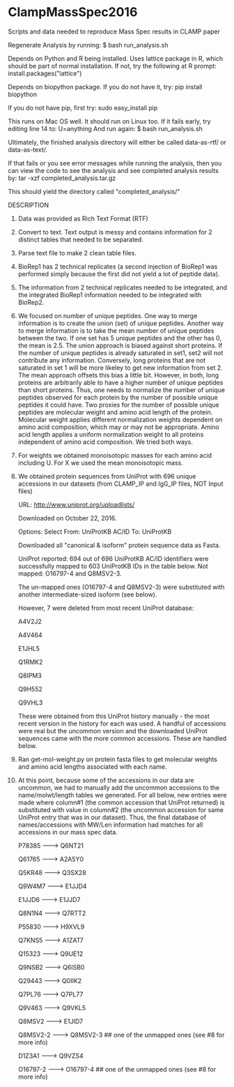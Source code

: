 # ClampMassSpec2016
Scripts and data needed to reproduce Mass Spec results in CLAMP paper

Regenerate Analysis by running:
$ bash run_analysis.sh

Depends on Python and R being installed.
Uses lattice package in R, which should be part of normal installation.
If not, try the following at R prompt:
  install.packages("lattice")

Depends on biopython package. If you do not have it, try:
pip install biopython

If you do not have pip, first try:
sudo easy_install pip

This runs on Mac OS well. It should run on Linux too.
If it fails early, try editing line 14 to: U=anything
And run again:
$ bash run_analysis.sh

Ultimately, the finished analysis directory will either be called data-as-rtf/ or data-as-text/.

If that fails or you see error messages while running the analysis, then you can view the code to see the analysis and see completed analysis results by:
tar -xzf completed_analysis.tar.gz

This should yield the directory called "completed_analysis/"


DESCRIPTION
1. Data was provided as Rich Text Format (RTF)
2. Convert to text. Text output is messy and contains information for 2 distinct tables that needed to be separated.
3. Parse text file to make 2 clean table files.
4. BioRep1 has 2 technical replicates (a second injection of BioRep1 was performed simply because the first did not yield a lot of peptide data).
5. The information from 2 technical replicates needed to be integrated, and the integrated BioRep1 information needed to be integrated with BioRep2.
6. We focused on number of unique peptides. One way to merge information is to create the union (set) of unique peptides. 
	Another way to merge information is to take the mean number of unique peptides between the two.
	If one set has 5 unique peptides and the other has 0, the mean is 2.5.
	The union approach is biased against short proteins. If the number of unique peptides is already saturated in set1, set2 will not contribute any information.
	Conversely, long proteins that are not saturated in set 1 will be more likeley to get new information from set 2.
	The mean approach offsets this bias a little bit. However, in both, long proteins are arbitrarily able to have a higher number of unique peptides than short proteins.
	Thus, one needs to normalize the number of unique peptides observed for each protein by the number of possible unique peptides it could have.
	Two proxies for the number of possible unique peptides are molecular weight and amino acid length of the protein.
	Molecular weight applies different normalization weights dependent on amino acid composition, which may or may not be appropriate.
	Amino acid length applies a uniform normalization weight to all proteins independent of amino acid composition.
	We tried both ways.

7. For weights we obtained monoisotopic masses for each amino acid including U. For X we used the mean monoisotopic mass.	

8. We obtained protein sequences from UniProt with 696 unique accessions in our datasets (from CLAMP_IP and IgG_IP files, NOT Input files) 

	URL: http://www.uniprot.org/uploadlists/

   	Downloaded on October 22, 2016.

   	Options: Select From: UniProtKB AC/ID To: UniProtKB   

   	Downloaded all "canonical & isoform" protein sequence data as Fasta.

   UniProt reported: 694 out of 696 UniProtKB AC/ID identifiers were successfully mapped to 603 UniProtKB IDs in the table below. Not mapped: O16797-4 and Q8MSV2-3.

   The un-mapped ones (O16797-4 and Q8MSV2-3) were substituted with another intermediate-sized isoform (see below).

   However, 7 were deleted from most recent UniProt database:

	A4V2J2

	A4V464

	E1JHL5

	Q1RMK2

	Q8IPM3

	Q9H552

	Q9VHL3

   These were obtained from this UniProt history manually - the most recent version in the history for each was used.
   A handful of accessions were real but the uncommon version and the downloaded UniProt sequences came with the more common accessions.
   These are handled below.

9. Ran get-mol-weight.py on protein fasta files to get molecular weights and amino acid lengths associated with each name.

10. At this point, because some of the accessions in our data are uncommon, we had to manually add the uncommon accessions to the name/molwt/length tables we generated.
	For all below, new entries were made where column#1 (the common accession that UniProt returned) is substituted with value in column#2 (the uncommon accession for same UniProt entry that was in our dataset).
	Thus, the final database of names/accessions with MW/Len information had matches for all accessions in our mass spec data.

	P78385 ---> Q6NT21

	Q61765 ---> A2A5Y0

	Q5KR48 ---> Q3SX28

	Q9W4M7 ---> E1JJD4

	E1JJD6 ---> E1JJD7

	Q8N1N4 ---> Q7RTT2

	P55830 ---> H9XVL9

	Q7KNS5 ---> A1ZAT7

	Q15323 ---> Q9UE12

	Q9NSB2 ---> Q6ISB0

	Q29443 ---> Q0IIK2

	Q7PL76 ---> Q7PL77

	Q9V463 ---> Q9VKL5

	Q8MSV2 ---> E1JID7

	Q8MSV2-2 ---> Q8MSV2-3 ## one of the unmapped ones (see #8 for more info)

	D1Z3A1 ---> Q9VZS4

	O16797-2 ---> O16797-4 ## one of the unmapped ones (see #8 for more info)


